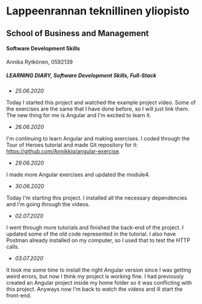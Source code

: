 # Lappeenrannan teknillinen yliopisto

## School of Business and Management

#### Software Development Skills

Annika Rytkönen, 0592139

##### LEARNING DIARY, Software Development Skills, Full-Stack

- *25.06.2020*
  
Today I started this project and watched the example project video. Some of the exercises are the same that I have done before, so I will just link them. The new thing for me is Angular and I'm excited to learn it.

- *26.06.2020*

I'm continuing to learn Angular and making exercises. I coded through the Tour of Heroes tutorial and made Git repository for it: https://github.com/Annikkiq/angular-exercise. 

- *29.06.2020*

I made more Angular exercises and updated the module4. 

- *30.06.2020*

Today I'm starting this project. I installed all the necessary dependencies and I'm going through the videos.

- *02.07.2020*
  
I went through more tutorials and finished the back-end of the project. I updated some of the old code represented in the tutorial. I also have Postman already installed on my computer, so I used that to test the HTTP calls. 

- *03.07.2020*

It took me some time to install the right Angular version since I was getting weird errors, but now I think my project is working fine. I had previously created an Angular project inside my home folder so it was conflicting with this project. Anyways now I'm back to watch the videos and ill start the front-end.
